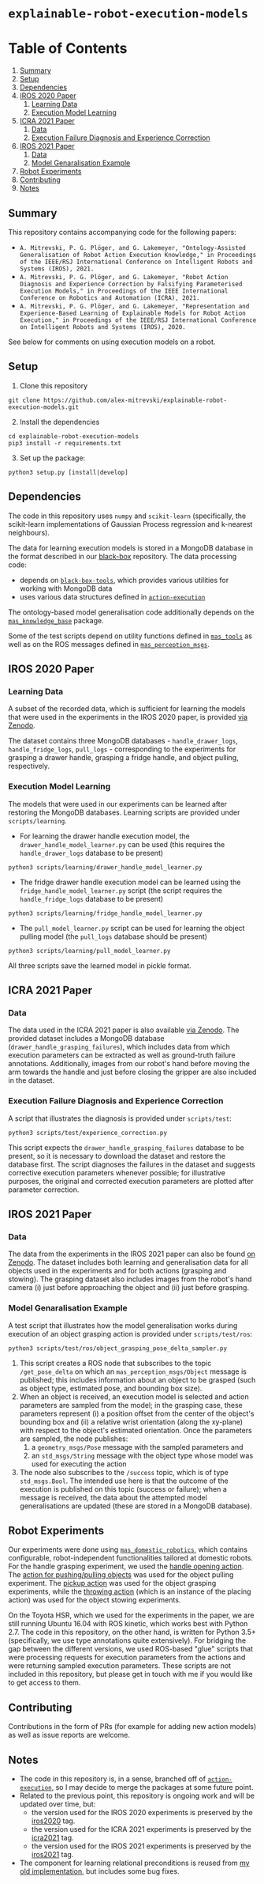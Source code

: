 # `explainable-robot-execution-models`

# Table of Contents

1. [Summary](#Summary)
2. [Setup](#Setup)
3. [Dependencies](#Dependencies)
4. [IROS 2020 Paper](#IROS-2020-Paper)
    1. [Learning Data](#Learning-Data)
    2. [Execution Model Learning](#Execution-Model-Learning)
5. [ICRA 2021 Paper](#ICRA-2021-Paper)
    1. [Data](#Data)
    2. [Execution Failure Diagnosis and Experience Correction](#Execution-Failure-Diagnosis-and-Experience-Correction)
6. [IROS 2021 Paper](#IROS-2021-Paper)
    1. [Data](#Data)
    2. [Model Genaralisation Example](#Model-Genaralisation-Example)
7. [Robot Experiments](#Robot-Experiments)
8. [Contributing](#Contributing)
9. [Notes](#Notes)

## Summary

This repository contains accompanying code for the following papers:
* `A. Mitrevski, P. G. Plöger, and G. Lakemeyer, "Ontology-Assisted Generalisation of Robot Action Execution Knowledge," in Proceedings of the IEEE/RSJ International Conference on Intelligent Robots and Systems (IROS), 2021.`
* `A. Mitrevski, P. G. Plöger, and G. Lakemeyer, "Robot Action Diagnosis and Experience Correction by Falsifying Parameterised Execution Models," in Proceedings of the IEEE International Conference on Robotics and Automation (ICRA), 2021.`
* `A. Mitrevski, P. G. Plöger, and G. Lakemeyer, "Representation and Experience-Based Learning of Explainable Models for Robot Action Execution," in Proceedings of the IEEE/RSJ International Conference on Intelligent Robots and Systems (IROS), 2020.`

See below for comments on using execution models on a robot.

## Setup

1. Clone this repository
```
git clone https://github.com/alex-mitrevski/explainable-robot-execution-models.git
```
2. Install the dependencies
```
cd explainable-robot-execution-models
pip3 install -r requirements.txt
```
3. Set up the package:
```
python3 setup.py [install|develop]
```

## Dependencies

The code in this repository uses `numpy` and `scikit-learn` (specifically, the scikit-learn implementations of Gaussian Process regression and k-nearest neighbours).

The data for learning execution models is stored in a MongoDB database in the format described in our [black-box](https://github.com/ropod-project/black-box) repository. The data processing code:
* depends on [`black-box-tools`](https://github.com/ropod-project/black-box-tools), which provides various utilities for working with MongoDB data
* uses various data structures defined in [`action-execution`](https://github.com/alex-mitrevski/action-execution)

The ontology-based model generalisation code additionally depends on the [`mas_knowledge_base`](https://github.com/b-it-bots/mas_knowledge_base) package.

Some of the test scripts depend on utility functions defined in [`mas_tools`](https://github.com/b-it-bots/mas_tools) as well as on the ROS messages defined in [`mas_perception_msgs`](https://github.com/b-it-bots/mas_perception_msgs).

## IROS 2020 Paper

### Learning Data

A subset of the recorded data, which is sufficient for learning the models that were used in the experiments in the IROS 2020 paper, is provided [via Zenodo](https://zenodo.org/record/3968984).

The dataset contains three MongoDB databases - `handle_drawer_logs`, `handle_fridge_logs`, `pull_logs` - corresponding to the experiments for grasping a drawer handle, grasping a fridge handle, and object pulling, respectively.

### Execution Model Learning

The models that were used in our experiments can be learned after restoring the MongoDB databases. Learning scripts are provided under `scripts/learning`.
* For learning the drawer handle execution model, the `drawer_handle_model_learner.py` can be used (this requires the `handle_drawer_logs` database to be present)
```
python3 scripts/learning/drawer_handle_model_learner.py
```
* The fridge drawer handle execution model can be learned using the `fridge_handle_model_learner.py` script (the script requires the `handle_fridge_logs` database to be present)
```
python3 scripts/learning/fridge_handle_model_learner.py
```
* The `pull_model_learner.py` script can be used for learning the object pulling model (the `pull_logs` database should be present)
```
python3 scripts/learning/pull_model_learner.py
```

All three scripts save the learned model in pickle format.

## ICRA 2021 Paper

### Data

The data used in the ICRA 2021 paper is also available [via Zenodo](https://zenodo.org/record/4603348). The provided dataset includes a MongoDB database (`drawer_handle_grasping_failures`), which includes data from which execution parameters can be extracted as well as ground-truth failure annotations. Additionally, images from our robot's hand before moving the arm towards the handle and just before closing the gripper are also included in the dataset.

### Execution Failure Diagnosis and Experience Correction

A script that illustrates the diagnosis is provided under `scripts/test`:

```
python3 scripts/test/experience_correction.py
```

This script expects the `drawer_handle_grasping_failures` database to be present, so it is necessary to download the dataset and restore the database first. The script diagnoses the failures in the dataset and suggests corrective execution parameters whenever possible; for illustrative purposes, the original and corrected execution parameters are plotted after parameter correction.

## IROS 2021 Paper

### Data

The data from the experiments in the IROS 2021 paper can also be found [on Zenodo](https://zenodo.org/record/4551725). The dataset includes both learning and generalisation data for all objects used in the experiments and for both actions (grasping and stowing). The grasping dataset also includes images from the robot's hand camera (i) just before approaching the object and (ii) just before grasping.

### Model Genaralisation Example

A test script that illustrates how the model generalisation works during execution of an object grasping action is provided under `scripts/test/ros`:

```
python3 scripts/test/ros/object_grasping_pose_delta_sampler.py
```

1. This script creates a ROS node that subscribes to the topic `/get_pose_delta` on which an `mas_perception_msgs/Object` message is published; this includes information about an object to be grasped (such as object type, estimated pose, and bounding box size).
2. When an object is received, an execution model is selected and action parameters are sampled from the model; in the grasping case, these parameters represent (i) a position offset from the center of the object's bounding box and (ii) a relative wrist orientation (along the xy-plane) with respect to the object's estimated orientation. Once the parameters are sampled, the node publishes:
    1. a `geometry_msgs/Pose` message with the sampled parameters and
    2. an `std_msgs/String` message with the object type whose model was used for executing the action
3. The node also subscribes to the `/success` topic, which is of type `std_msgs.Bool`. The intended use here is that the outcome of the execution is published on this topic (success or failure); when a message is received, the data about the attempted model generalisations are updated (these are stored in a MongoDB database).

## Robot Experiments

Our experiments were done using [`mas_domestic_robotics`](https://github.com/b-it-bots/mas_domestic_robotics), which contains configurable, robot-independent functionalities tailored at domestic robots. For the handle grasping experiment, we used the [handle opening action](https://github.com/b-it-bots/mas_domestic_robotics/tree/devel/mdr_planning/mdr_actions/mdr_manipulation_actions/mdr_handle_open_action). The [action for pushing/pulling objects](https://github.com/b-it-bots/mas_domestic_robotics/tree/devel/mdr_planning/mdr_actions/mdr_manipulation_actions/mdr_push_pull_object_action) was used for the object pulling experiment. The [pickup action](https://github.com/b-it-bots/mas_domestic_robotics/tree/devel/mdr_planning/mdr_actions/mdr_manipulation_actions/mdr_pickup_action) was used for the object grasping experiments, while the [throwing action](https://github.com/b-it-bots/mas_domestic_robotics/tree/devel/mdr_planning/mdr_actions/mdr_manipulation_actions/mdr_place_action) (which is an instance of the placing action) was used for the object stowing experiments.

On the Toyota HSR, which we used for the experiments in the paper, we are still running Ubuntu 16.04 with ROS kinetic, which works best with Python 2.7. The code in this repository, on the other hand, is written for Python 3.5+ (specifically, we use type annotations quite extensively). For bridging the gap between the different versions, we used ROS-based "glue" scripts that were processing requests for execution parameters from the actions and were returning sampled execution parameters. These scripts are not included in this repository, but please get in touch with me if you would like to get access to them.

## Contributing

Contributions in the form of PRs (for example for adding new action models) as well as issue reports are welcome.

## Notes

* The code in this repository is, in a sense, branched off of [`action-execution`](https://github.com/alex-mitrevski/action-execution), so I may decide to merge the packages at some future point.
* Related to the previous point, this repository is ongoing work and will be updated over time, but:
    * the version used for the IROS 2020 experiments is preserved by the [iros2020](https://github.com/alex-mitrevski/explainable-robot-execution-models/releases/tag/iros2020) tag.
    * the version used for the ICRA 2021 experiments is preserved by the [icra2021](https://github.com/alex-mitrevski/explainable-robot-execution-models/releases/tag/icra2021) tag.
    * the version used for the IROS 2021 experiments is preserved by the [iros2021](https://github.com/alex-mitrevski/explainable-robot-execution-models/releases/tag/iros2021) tag.
* The component for learning relational preconditions is reused from [my old implementation](https://github.com/alex-mitrevski/delta-execution-models/blob/master/rule_learner/symblearn/stat_learn.py), but includes some bug fixes.
